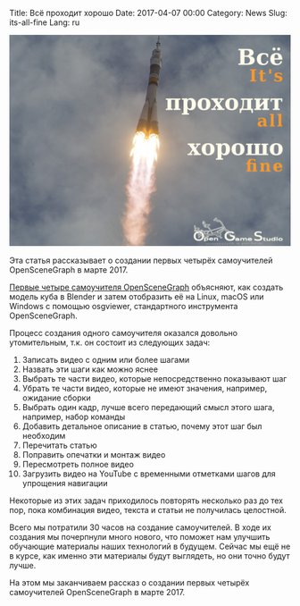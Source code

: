 Title: Всё проходит хорошо
Date: 2017-04-07 00:00
Category: News
Slug: its-all-fine
Lang: ru

![Полёт ракеты][screenshot]


Эта статья рассказывает о создании первых четырёх самоучителей OpenSceneGraph в марте 2017.

[Первые четыре самоучителя OpenSceneGraph](https://github.com/OGStudio/openscenegraph-cross-platform-guide/) объясняют, как создать модель куба в Blender и затем отобразить её на Linux, macOS или Windows с помощью osgviewer, стандартного инструмента OpenSceneGraph.

Процесс создания одного самоучителя оказался довольно утомительным, т.к. он состоит из следующих задач:

1. Записать видео с одним или более шагами
1. Назвать эти шаги как можно яснее
1. Выбрать те части видео, которые непосредственно показывают шаг
1. Убрать те части видео, которые не имеют значения, например, ожидание сборки
1. Выбрать один кадр, лучше всего передающий смысл этого шага, например, набор команды
1. Добавить детальное описание в статью, почему этот шаг был необходим
1. Перечитать статью
1. Поправить опечатки и монтаж видео
1. Пересмотреть полное видео
1. Загрузить видео на YouTube с временными отметками шагов для упрощения навигации



Некоторые из этих задач приходилось повторять несколько раз до тех пор, пока комбинация видео, текста и статьи не получилась целостной.

Всего мы потратили 30 часов на создание самоучителей. В ходе их создания мы почерпнули много нового, что поможет нам улучшить обучающие материалы наших технологий в будущем. Сейчас мы ещё не в курсе, как именно эти материалы будут выглядеть, но они точно будут лучше.

На этом мы заканчиваем рассказ о создании первых четырёх самоучителей OpenSceneGraph в марте 2017.

[screenshot]: ../../images/2017-04_its-all-fine.png
